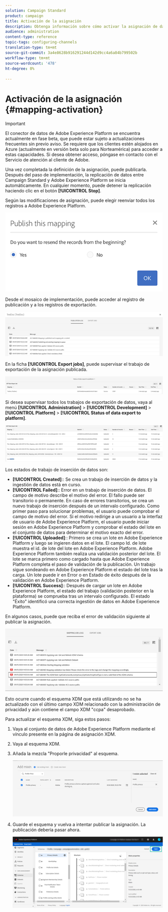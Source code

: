 ```yaml
---
solution: Campaign Standard
product: campaign
title: Activación de la asignación
description: Obtenga información sobre cómo activar la asignación de datos
audience: administration
content-type: reference
topic-tags: configuring-channels
translation-type: tm+mt
source-git-commit: 3a4e8628b916291244d142d9cc4a6a84b799502b
workflow-type: tm+mt
source-wordcount: '478'
ht-degree: 0%

---
```



# Activación de la asignación {#mapping-activation}

>[!IMPORTANT]
>
>El conector de datos de Adobe Experience Platform se encuentra actualmente en fase beta, que puede estar sujeto a actualizaciones frecuentes sin previo aviso. Se requiere que los clientes estén alojados en Azure (actualmente en versión beta solo para Norteamérica) para acceder a estas capacidades. Si desea obtener acceso, póngase en contacto con el Servicio de atención al cliente de Adobe.

Una vez completada la definición de la asignación, puede publicarla. Después del paso de implementación, la replicación de datos entre Campaign Standard y Adobe Experience Platform se inicia automáticamente. En cualquier momento, puede detener la replicación haciendo clic en el botón **[!UICONTROL Stop]**.

Según las modificaciones de asignación, puede elegir reenviar todos los registros a Adobe Experience Platform.

![](assets/aep_publishmapping.png)

Desde el mosaico de implementación, puede acceder al registro de publicación y a los registros de exportación.

![](assets/aep_publog.png)

En la ficha **[!UICONTROL Export jobs]**, puede supervisar el trabajo de exportación de la asignación publicada.

![](assets/aep_jobstatus.png)

Si desea supervisar todos los trabajos de exportación de datos, vaya al menú **[!UICONTROL Administration]** > **[!UICONTROL Development]** > **[!UICONTROL Platform]** > **[!UICONTROL Status of data export to platform]**.

![](assets/aep_statusmapping.png)

Los estados de trabajo de inserción de datos son:

* **[!UICONTROL Created]**:: Se crea un trabajo de inserción de datos y la ingestión de datos está en curso.
* **[!UICONTROL Failed]**:: Error en un trabajo de inserción de datos. El campo de motivo describe el motivo del error. El fallo puede ser transitorio o permanente. En caso de errores transitorios, se crea un nuevo trabajo de inserción después de un intervalo configurado. Como primer paso para solucionar problemas, el usuario puede comprobar el campo de motivo del error. Si el motivo redirige a un usuario a la interfaz de usuario de Adobe Experience Platform, el usuario puede iniciar sesión en Adobe Experience Platform y comprobar el estado del lote en el conjunto de datos para determinar el motivo exacto del error.
* **[!UICONTROL Uploaded]**:: Primero se crea un lote en Adobe Experience Platform y luego se ingieren datos en el lote. El campo Id. de lote muestra el id. de lote del lote en Adobe Experience Platform. Adobe Experience Platform también realiza una validación posterior del lote. El lote se marca primero como cargado hasta que Adobe Experience Platform completa el paso de validación de la publicación. Un trabajo sigue sondeando en Adobe Experience Platform el estado del lote tras la carga. Un lote puede ir en Error o en Estado de éxito después de la validación en Adobe Experience Platform.
* **[!UICONTROL Success]**:: Después de cargar un lote en Adobe Experience Platform, el estado del trabajo (validación posterior en la plataforma) se comprueba tras un intervalo configurado. El estado &quot;Éxito&quot; identificó una correcta ingestión de datos en Adobe Experience Platform.

En algunos casos, puede que reciba el error de validación siguiente al publicar la asignación.

![](assets/aep_datamapping_ccpa.png)

Esto ocurre cuando el esquema XDM que está utilizando no se ha actualizado con el último campo XDM relacionado con la administración de privacidad y aún contiene el campo XDM &quot;ccpa&quot; desaprobado.

Para actualizar el esquema XDM, siga estos pasos:

1. Vaya al conjunto de datos de Adobe Experience Platform mediante el vínculo presente en la página de asignación XDM.

1. Vaya al esquema XDM.

1. Añada la mezcla &quot;Proporle privacidad&quot; al esquema.

   ![](assets/aep_datamapping_privacyfield.png)

1. Guarde el esquema y vuelva a intentar publicar la asignación. La publicación debería pasar ahora.

   ![](assets/aep_save_mapping.png)
